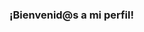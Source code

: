 ### ¡Bienvenid@s a mi perfil!

<!--
**ymartinguzman/ymartinguzman** is a ✨ _special_ ✨ repository because its `README.md` (this file) appears on your GitHub profile.

Here are some ideas to get you started:

- 🔭 I’m currently working on ...
- 🌱 I’m currently learning ...
- 👯 I’m looking to collaborate on ...
- 🤔 I’m looking for help with ...
- 💬 Ask me about ...
- 📫 How to reach me: yamiramartinguzman@gmail.com  
- 😄 Pronouns: ...
- ⚡ Fun fact: ...
-->
